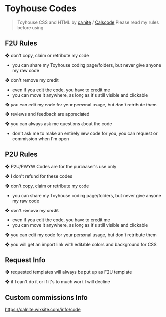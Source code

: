 # Toyhouse Codes
> Toyhouse CSS and HTML by [calnite](https://toyhou.se/Calnite) / [Calscode](https://toyhou.se/CalsCode)
> Please read my rules before using


## F2U Rules


❖ don't copy, claim or retribute my code
- you can share my Toyhouse coding page/folders, but never give anyone my raw code

❖ don't remove my credit
- even if you edit the code, you have to credit me
- you can move it anywhere, as long as it's still visible and clickable

❖ you can edit my code for your personal usage, but don't retribute them

❖ reviews and feedback are appreciated

❖ you can always ask me questions about the code
- don't ask me to make an entirely new code for you, you can request or commission when I'm open


## P2U Rules

❖ P2U/PWYW Codes are for the purchaser's use only

❖ I don't refund for these codes

❖ don't copy, claim or retribute my code
- you can share my Toyhouse coding page/folders, but never give anyone my raw code

❖ don't remove my credit
- even if you edit the code, you have to credit me
- you can move it anywhere, as long as it's still visible and clickable

❖ you can edit my code for your personal usage, but don't retribute them

❖ you will get an import link with editable colors and background for CSS


## Request Info 

❖ requested templates will always be put up as F2U template

❖ if I can't do it or if it's to much work I will decline

## Custom commissions Info
https://calnite.wixsite.com/info/code

